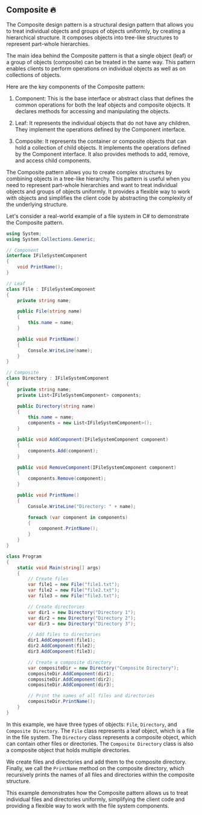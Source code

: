 ## Composite 🔥
The Composite design pattern is a structural design pattern that allows you to treat individual objects and groups of objects uniformly, by creating a hierarchical structure. It composes objects into tree-like structures to represent part-whole hierarchies.

The main idea behind the Composite pattern is that a single object (leaf) or a group of objects (composite) can be treated in the same way. This pattern enables clients to perform operations on individual objects as well as on collections of objects.

Here are the key components of the Composite pattern:

1. Component: This is the base interface or abstract class that defines the common operations for both the leaf objects and composite objects. It declares methods for accessing and manipulating the objects.

2. Leaf: It represents the individual objects that do not have any children. They implement the operations defined by the Component interface.

3. Composite: It represents the container or composite objects that can hold a collection of child objects. It implements the operations defined by the Component interface. It also provides methods to add, remove, and access child components.

The Composite pattern allows you to create complex structures by combining objects in a tree-like hierarchy. This pattern is useful when you need to represent part-whole hierarchies and want to treat individual objects and groups of objects uniformly. It provides a flexible way to work with objects and simplifies the client code by abstracting the complexity of the underlying structure.

Let's consider a real-world example of a file system in C# to demonstrate the Composite pattern.

```csharp
using System;
using System.Collections.Generic;

// Component
interface IFileSystemComponent
{
    void PrintName();
}

// Leaf
class File : IFileSystemComponent
{
    private string name;

    public File(string name)
    {
        this.name = name;
    }

    public void PrintName()
    {
        Console.WriteLine(name);
    }
}

// Composite
class Directory : IFileSystemComponent
{
    private string name;
    private List<IFileSystemComponent> components;

    public Directory(string name)
    {
        this.name = name;
        components = new List<IFileSystemComponent>();
    }

    public void AddComponent(IFileSystemComponent component)
    {
        components.Add(component);
    }

    public void RemoveComponent(IFileSystemComponent component)
    {
        components.Remove(component);
    }

    public void PrintName()
    {
        Console.WriteLine("Directory: " + name);

        foreach (var component in components)
        {
            component.PrintName();
        }
    }
}

class Program
{
    static void Main(string[] args)
    {
        // Create files
        var file1 = new File("file1.txt");
        var file2 = new File("file2.txt");
        var file3 = new File("file3.txt");

        // Create directories
        var dir1 = new Directory("Directory 1");
        var dir2 = new Directory("Directory 2");
        var dir3 = new Directory("Directory 3");

        // Add files to directories
        dir1.AddComponent(file1);
        dir2.AddComponent(file2);
        dir3.AddComponent(file3);

        // Create a composite directory
        var compositeDir = new Directory("Composite Directory");
        compositeDir.AddComponent(dir1);
        compositeDir.AddComponent(dir2);
        compositeDir.AddComponent(dir3);

        // Print the names of all files and directories
        compositeDir.PrintName();
    }
}
```

In this example, we have three types of objects: `File`, `Directory`, and `Composite Directory`. The `File` class represents a leaf object, which is a file in the file system. The `Directory` class represents a composite object, which can contain other files or directories. The `Composite Directory` class is also a composite object that holds multiple directories.

We create files and directories and add them to the composite directory. Finally, we call the `PrintName` method on the composite directory, which recursively prints the names of all files and directories within the composite structure.

This example demonstrates how the Composite pattern allows us to treat individual files and directories uniformly, simplifying the client code and providing a flexible way to work with the file system components.